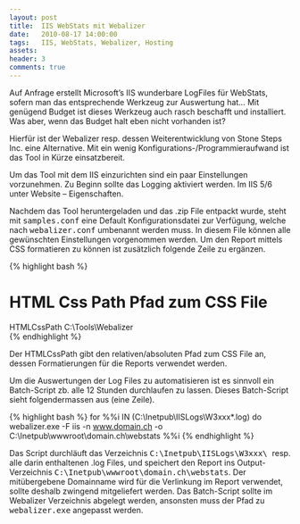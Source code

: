 ```yaml
---
layout: post
title:  IIS WebStats mit Webalizer
date:   2010-08-17 14:00:00
tags:   IIS, WebStats, Webalizer, Hosting
assets: 
header: 3
comments: true
---
```


Auf Anfrage erstellt Microsoft’s IIS wunderbare LogFiles für WebStats, sofern man das entsprechende Werkzeug zur Auswertung hat… Mit genügend Budget ist dieses Werkzeug auch rasch beschafft und installiert. Was aber, wenn das Budget halt eben nicht vorhanden ist?

Hierfür ist der Webalizer resp. dessen Weiterentwicklung von Stone Steps Inc. eine Alternative. Mit ein wenig Konfigurations-/Programmieraufwand ist das Tool in Kürze einsatzbereit.

Um das Tool mit dem IIS einzurichten sind ein paar Einstellungen vorzunehmen. Zu Beginn sollte das Logging aktiviert werden. Im IIS 5/6 unter Website – Eigenschaften.

Nachdem das Tool heruntergeladen und das .zip File entpackt wurde, steht mit <kbd>samples.conf</kbd> eine Default Konfigurationsdatei zur Verfügung, welche nach <kbd>webalizer.conf</kbd> umbenannt werden muss. In diesem File können alle gewünschten Einstellungen vorgenommen werden. Um den Report mittels CSS formatieren zu können ist zusätzlich folgende Zeile zu ergänzen.

{% highlight bash %}
# HTML Css Path  Pfad zum CSS File
HTMLCssPath C:\Tools\Webalizer\
{% endhighlight %}

Der HTMLCssPath gibt den relativen/absoluten Pfad zum CSS File an, dessen Formatierungen für die Reports verwendet werden.

Um die Auswertungen der Log Files zu automatisieren ist es sinnvoll ein Batch-Script zb. alle 12 Stunden durchlaufen zu lassen. Dieses Batch-Script sieht folgendermassen aus (eine Zeile).

{% highlight bash %}
for %%i
IN (C:\Inetpub\IISLogs\W3xxx\*.log)
do webalizer.exe -F iis -n <a href="http://www.domain.ch/">www.domain.ch</a>
-o C:\Inetpub\wwwroot\domain.ch\webstats
%%i
{% endhighlight %}

Das Script durchläuft das Verzeichnis <kbd>C:\Inetpub\IISLogs\W3xxx\ </kbd> resp. alle darin enthaltenen .log Files, und speichert den Report ins Output-Verzeichnis <kbd>C:\Inetpub\wwwroot\domain.ch\webstats</kbd>. Der mitübergebene Domainname wird für die Verlinkung im Report verwendet, sollte deshalb zwingend mitgeliefert werden. Das Batch-Script sollte im Webalizer Verzeichnis abgelegt werden, ansonsten muss der Pfad zu <kbd>webalizer.exe</kbd> angepasst werden.